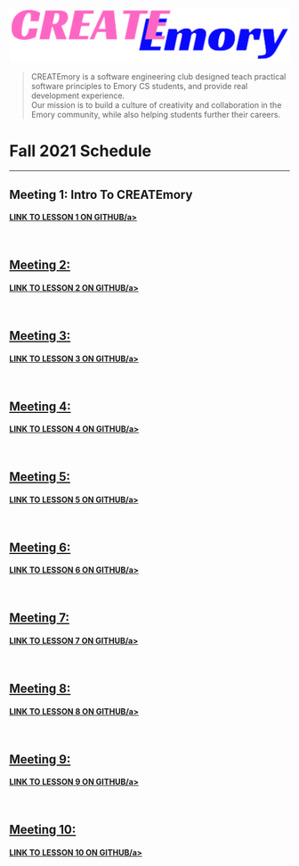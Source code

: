 [![CREATEmory Logo](./logo.png)](https://www.createmory.com/)
> CREATEmory is a software engineering club designed teach practical software principles to Emory CS students, and provide real development experience.   
> Our mission is to build a culture of creativity and collaboration in the Emory community, while also helping students further their careers.

# Fall 2021 Schedule 
-----

## Meeting 1: Intro To CREATEmory

#### <a href="https://github.com/CREATEmory/CLASS-1-Intro-To-CREATEmory" target="_blank">LINK TO LESSON 1 ON GITHUB/a>

<br/>

## Meeting 2:
#### <a href="" target="_blank">LINK TO LESSON 2 ON GITHUB/a>

<br/>

## Meeting 3:
#### <a href="" target="_blank">LINK TO LESSON 3 ON GITHUB/a>

<br/>

## Meeting 4:
#### <a href="" target="_blank">LINK TO LESSON 4 ON GITHUB/a>

<br/>

## Meeting 5:
#### <a href="" target="_blank">LINK TO LESSON 5 ON GITHUB/a>

<br/>

## Meeting 6:
#### <a href="" target="_blank">LINK TO LESSON 6 ON GITHUB/a>

<br/>

## Meeting 7:
#### <a href="" target="_blank">LINK TO LESSON 7 ON GITHUB/a>

<br/>

## Meeting 8:
#### <a href="" target="_blank">LINK TO LESSON 8 ON GITHUB/a>

<br/>

## Meeting 9:
#### <a href="" target="_blank">LINK TO LESSON 9 ON GITHUB/a>

<br/>

## Meeting 10:
#### <a href="" target="_blank">LINK TO LESSON 10 ON GITHUB/a>

